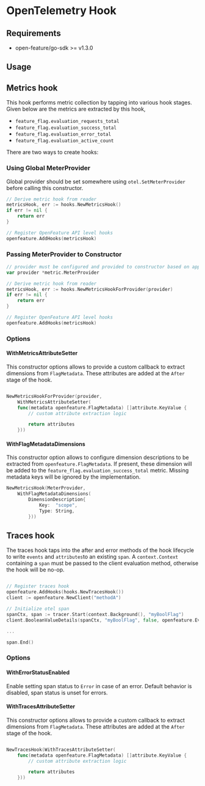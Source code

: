 # OpenTelemetry Hook

## Requirements

- open-feature/go-sdk >= v1.3.0

## Usage

## Metrics hook

This hook performs metric collection by tapping into various hook stages. Given below are the metrics are extracted by this hook,

- `feature_flag.evaluation_requests_total`
- `feature_flag.evaluation_success_total`
- `feature_flag.evaluation_error_total`
- `feature_flag.evaluation_active_count`

There are two ways to create hooks:

### Using Global MeterProvider

Global provider should be set somewhere using `otel.SetMeterProvider` before calling this constructor.

```go
// Derive metric hook from reader
metricsHook, err := hooks.NewMetricsHook()
if err != nil {
    return err
}

// Register OpenFeature API level hooks
openfeature.AddHooks(metricsHook)
```

### Passing MeterProvider to Constructor

```go
// provider must be configured and provided to constructor based on application configurations
var provider *metric.MeterProvider

// Derive metric hook from reader
metricsHook, err := hooks.NewMetricsHookForProvider(provider)
if err != nil {
    return err
}

// Register OpenFeature API level hooks
openfeature.AddHooks(metricsHook)
```

### Options

#### WithMetricsAttributeSetter

This constructor options allows to provide a custom callback to extract dimensions from `FlagMetadata`.
These attributes are added at the `After` stage of the hook.

```go

NewMetricsHookForProvider(provider,
    WithMetricsAttributeSetter(
    func(metadata openfeature.FlagMetadata) []attribute.KeyValue {
		// custom attribute extraction logic

        return attributes
    }))
```

#### WithFlagMetadataDimensions

This constructor option allows to configure dimension descriptions to be extracted from `openfeature.FlagMetadata`.
If present, these dimension will be added to the `feature_flag.evaluation_success_total` metric.
Missing metadata keys will be ignored by the implementation.

```go
NewMetricsHook(MeterProvider,
    WithFlagMetadataDimensions(
        DimensionDescription{
            Key:  "scope",
            Type: String,
        }))
```

## Traces hook

The traces hook taps into the after and error methods of the hook lifecycle to write `events` and `attributes`to an existing `span`.
A `context.Context` containing a `span` must be passed to the client evaluation method, otherwise the hook will be no-op.

```go

// Register traces hook
openfeature.AddHooks(hooks.NewTracesHook())
client := openfeature.NewClient("methodA")

// Initialize otel span
spanCtx, span := tracer.Start(context.Background(), "myBoolFlag")
client.BooleanValueDetails(spanCtx, "myBoolFlag", false, openfeature.EvaluationContext{})

...

span.End()
```

### Options

#### WithErrorStatusEnabled

Enable setting span status to `Error` in case of an error. Default behavior is disabled, span status is unset for errors.

#### WithTracesAttributeSetter

This constructor options allows to provide a custom callback to extract dimensions from `FlagMetadata`.
These attributes are added at the `After` stage of the hook.

```go

NewTracesHook(WithTracesAttributeSetter(
    func(metadata openfeature.FlagMetadata) []attribute.KeyValue {
		// custom attribute extraction logic

        return attributes
    }))
```
